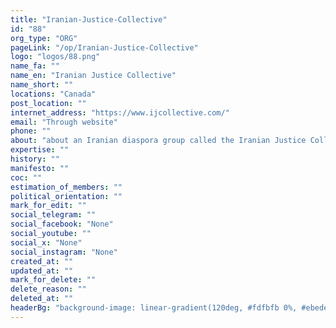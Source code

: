 ```yaml
---
title: "Iranian-Justice-Collective"
id: "88"
org_type: "ORG"
pageLink: "/op/Iranian-Justice-Collective"
logo: "logos/88.png"
name_fa: ""
name_en: "Iranian Justice Collective"
name_short: ""
locations: "Canada"
post_location: ""
internet_address: "https://www.ijcollective.com/"
email: "Through website"
phone: ""
about: "about an Iranian diaspora group called the Iranian Justice Collective. The Iranian Justice Collective’s mission is to support Iranians working to establish a secular, democratic government. The group works to raise awareness and support for the Iranian revolution among democratic governments."
expertise: ""
history: ""
manifesto: ""
coc: ""
estimation_of_members: ""
political_orientation: ""
mark_for_edit: ""
social_telegram: ""
social_facebook: "None"
social_youtube: ""
social_x: "None"
social_instagram: "None"
created_at: ""
updated_at: ""
mark_for_delete: ""
delete_reason: ""
deleted_at: ""
headerBg: "background-image: linear-gradient(120deg, #fdfbfb 0%, #ebedee 100%);"
---
```

